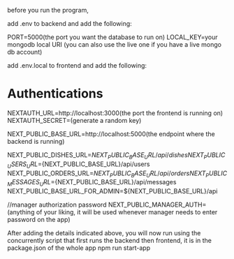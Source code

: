 before you run the program, 

add .env to backend and add the following:

PORT=5000(the port you want the database to run on)
LOCAL_KEY=your mongodb local URI
(you can also use the live one if you have a live mongo db account)


add .env.local to frontend and add the following:
# Authentications
NEXTAUTH_URL=http://localhost:3000(the port the frontend is running on)
NEXTAUTH_SECRET=(generate a random key)

NEXT_PUBLIC_BASE_URL=http://localhost:5000(the endpoint where the backend is running)


NEXT_PUBLIC_DISHES_URL=${NEXT_PUBLIC_BASE_URL}/api/dishes
NEXT_PUBLIC_USERS_URL=${NEXT_PUBLIC_BASE_URL}/api/users
NEXT_PUBLIC_ORDERS_URL=${NEXT_PUBLIC_BASE_URL}/api/orders
NEXT_PUBLIC_MESSAGES_URL=${NEXT_PUBLIC_BASE_URL}/api/messages
NEXT_PUBLIC_BASE_URL_FOR_ADMIN=${NEXT_PUBLIC_BASE_URL}/api


//manager authorization password
NEXT_PUBLIC_MANAGER_AUTH=(anything of your liking, it will be used whenever manager needs to enter password on the app)


After adding the details indicated above, you will now run using the concurrently script that first runs the backend then frontend, it is in the package.json of the whole app
npm run start-app
